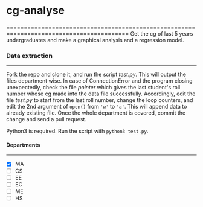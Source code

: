 # cg-analyse
=========================================================================================
Get the cg of last 5 years undergraduates and make a graphical analysis and a regression model.

### Data extraction
--------------------------------------------------------

Fork the repo and clone it, and run the script *test.py*. This will output the files department wise. In case of ConnectionError and the program closing unexpectedly, check the file *pointer* which gives the last student's roll number whose cg made into the data file successfully. Accordingly, edit the file *test.py* to start from the last roll number, change the loop counters, and edit the 2nd argument of ```open()``` from ```'w'``` to ```'a'```. This will append data to already existing file. Once the whole department is covered, commit the change and send a pull request.

Python3 is required. Run the script with ```python3 test.py```.

#### Departments 
------------------------------------------------------------

- [x] MA 
- [ ] CS
- [ ] EE 
- [ ] EC
- [ ] ME
- [ ] HS
